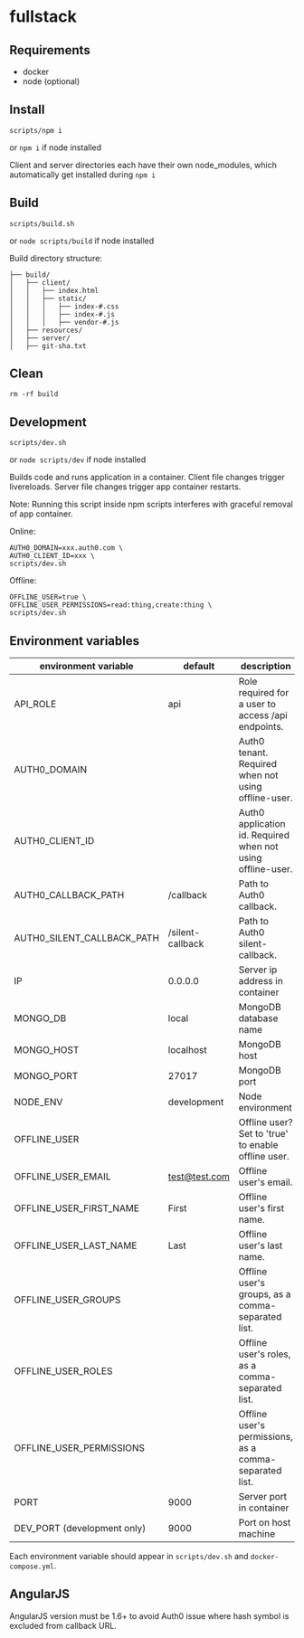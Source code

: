 # fullstack



## Requirements

- docker
- node (optional)



## Install

`scripts/npm i`

or `npm i` if node installed

Client and server directories each have their own node_modules, which
automatically get installed during `npm i`



## Build

`scripts/build.sh`

or `node scripts/build` if node installed

Build directory structure:

```
├── build/
│   ├── client/
│   │   ├── index.html
│   │   ├── static/
│   │   │   ├── index-#.css
│   │   │   ├── index-#.js
│   │   │   ├── vendor-#.js
│   ├── resources/
│   ├── server/
│   ├── git-sha.txt
```



## Clean

`rm -rf build`



## Development

`scripts/dev.sh`

or `node scripts/dev` if node installed

Builds code and runs application in a container.
Client file changes trigger livereloads.
Server file changes trigger app container restarts.

Note: Running this script inside npm scripts interferes with graceful removal of
app container.

Online:

```
AUTH0_DOMAIN=xxx.auth0.com \
AUTH0_CLIENT_ID=xxx \
scripts/dev.sh
```

Offline:

```
OFFLINE_USER=true \
OFFLINE_USER_PERMISSIONS=read:thing,create:thing \
scripts/dev.sh
```



## Environment variables

environment variable       | default          | description
-------------------------- | ---------------- | -----------------------------------------------------------
API_ROLE                   | api              | Role required for a user to access /api endpoints.
AUTH0_DOMAIN               |                  | Auth0 tenant. Required when not using offline-user.
AUTH0_CLIENT_ID            |                  | Auth0 application id. Required when not using offline-user.
AUTH0_CALLBACK_PATH        | /callback        | Path to Auth0 callback.
AUTH0_SILENT_CALLBACK_PATH | /silent-callback | Path to Auth0 silent-callback.
IP                         | 0.0.0.0          | Server ip address in container
MONGO_DB                   | local            | MongoDB database name
MONGO_HOST                 | localhost        | MongoDB host
MONGO_PORT                 | 27017            | MongoDB port
NODE_ENV                   | development      | Node environment
OFFLINE_USER               |                  | Offline user? Set to 'true' to enable offline user.
OFFLINE_USER_EMAIL         | test@test.com    | Offline user's email.
OFFLINE_USER_FIRST_NAME    | First            | Offline user's first name.
OFFLINE_USER_LAST_NAME     | Last             | Offline user's last name.
OFFLINE_USER_GROUPS        |                  | Offline user's groups, as a comma-separated list.
OFFLINE_USER_ROLES         |                  | Offline user's roles, as a comma-separated list.
OFFLINE_USER_PERMISSIONS   |                  | Offline user's permissions, as a comma-separated list.
PORT                       | 9000             | Server port in container
DEV_PORT (development only)| 9000             | Port on host machine

Each environment variable should appear in `scripts/dev.sh` and `docker-compose.yml`.



## AngularJS

AngularJS version must be 1.6+ to avoid Auth0 issue where hash symbol is
excluded from callback URL.

